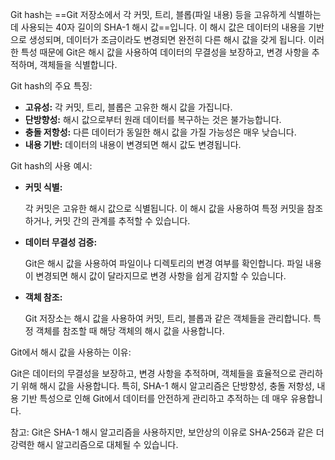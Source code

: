 Git hash는 ==Git 저장소에서 각 커밋, 트리, 블롭(파일 내용) 등을 고유하게 식별하는 데 사용되는 40자 길이의 SHA-1 해시 값==입니다. 이 해시 값은 데이터의 내용을 기반으로 생성되며, 데이터가 조금이라도 변경되면 완전히 다른 해시 값을 갖게 됩니다. 이러한 특성 때문에 Git은 해시 값을 사용하여 데이터의 무결성을 보장하고, 변경 사항을 추적하며, 객체들을 식별합니다. 

Git hash의 주요 특징:

- **고유성:** 각 커밋, 트리, 블롭은 고유한 해시 값을 가집니다.
- **단방향성:** 해시 값으로부터 원래 데이터를 복구하는 것은 불가능합니다.
- **충돌 저항성:** 다른 데이터가 동일한 해시 값을 가질 가능성은 매우 낮습니다.
- **내용 기반:** 데이터의 내용이 변경되면 해시 값도 변경됩니다. 

Git hash의 사용 예시:

- **커밋 식별:**
    
    각 커밋은 고유한 해시 값으로 식별됩니다. 이 해시 값을 사용하여 특정 커밋을 참조하거나, 커밋 간의 관계를 추적할 수 있습니다.
    
- **데이터 무결성 검증:**
    
    Git은 해시 값을 사용하여 파일이나 디렉토리의 변경 여부를 확인합니다. 파일 내용이 변경되면 해시 값이 달라지므로 변경 사항을 쉽게 감지할 수 있습니다.
    
- **객체 참조:**
    
    Git 저장소는 해시 값을 사용하여 커밋, 트리, 블롭과 같은 객체들을 관리합니다. 특정 객체를 참조할 때 해당 객체의 해시 값을 사용합니다. 
    

Git에서 해시 값을 사용하는 이유:

Git은 데이터의 무결성을 보장하고, 변경 사항을 추적하며, 객체들을 효율적으로 관리하기 위해 해시 값을 사용합니다. 특히, SHA-1 해시 알고리즘은 단방향성, 충돌 저항성, 내용 기반 특성으로 인해 Git에서 데이터를 안전하게 관리하고 추적하는 데 매우 유용합니다. 

참고: Git은 SHA-1 해시 알고리즘을 사용하지만, 보안상의 이유로 SHA-256과 같은 더 강력한 해시 알고리즘으로 대체될 수 있습니다.
